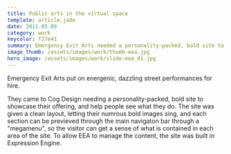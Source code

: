 ```yaml
---
title: Public arts in the virtual space
template: article.jade
date: 2011.05.09
category: work
keycolor: f27e41
summary: Emergency Exit Arts needed a personality-packed, bold site to showcase their offering
image_thumb: /assets/images/work/thumb-eea.jpg
hero_image: /assets/images/work/slide-eea_01.jpg
---
```

Emergency Exit Arts put on energenic, dazzling street performances for hire.

They came to Cog Design needing a personality-packed, bold site to showcase their offering, and help people see what they do. The site was given a clean layout, letting their numrous bold images sing, and each section can be previeved through the main navigaton bar through a "megamenu", so the visitor can get a sense of what is contained in each area of the site. To allow EEA to manage the content, the site was built in Expression Engine.
